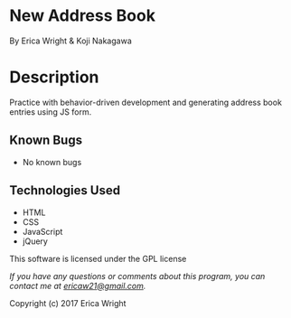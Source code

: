 # **New Address Book**
By Erica Wright & Koji Nakagawa

# Description
Practice with behavior-driven development and generating address book entries using JS form.

## Known Bugs
* No known bugs

## Technologies Used
* HTML
* CSS
* JavaScript
* jQuery

This software is licensed under the GPL license

_If you have any questions or comments about this program, you can contact me at [ericaw21@gmail.com](mailto:ericaw21@gmail.com)._

Copyright (c) 2017 Erica Wright
